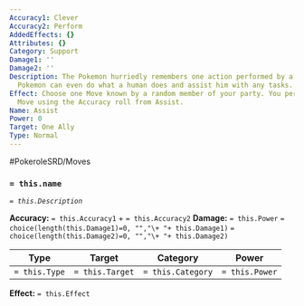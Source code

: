 ```yaml
---
Accuracy1: Clever
Accuracy2: Perform
AddedEffects: {}
Attributes: {}
Category: Support
Damage1: ''
Damage2: ''
Description: The Pokemon hurriedly remembers one action performed by a partner. Some
  Pokemon can even do what a human does and assist him with any tasks.
Effect: Choose one Move known by a random member of your party. You performed that
  Move using the Accuracy roll from Assist.
Name: Assist
Power: 0
Target: One Ally
Type: Normal
---
```


#PokeroleSRD/Moves

### `= this.name`
*`= this.Description`*

**Accuracy:** `= this.Accuracy1` + `= this.Accuracy2`
**Damage:** `= this.Power` `= choice(length(this.Damage1)=0, "","\+ "+ this.Damage1)` `= choice(length(this.Damage2)=0, "","\+ "+ this.Damage2)`

| Type          | Target          | Category          | Power          |
| ------------- | --------------- | ----------------  | -------------- |
| `= this.Type` | `= this.Target` | `= this.Category` | `= this.Power` | 

**Effect:** `= this.Effect`